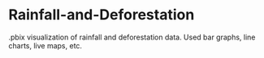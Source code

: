 # Rainfall-and-Deforestation
.pbix visualization of rainfall and deforestation data. Used bar graphs, line charts, live maps, etc.

